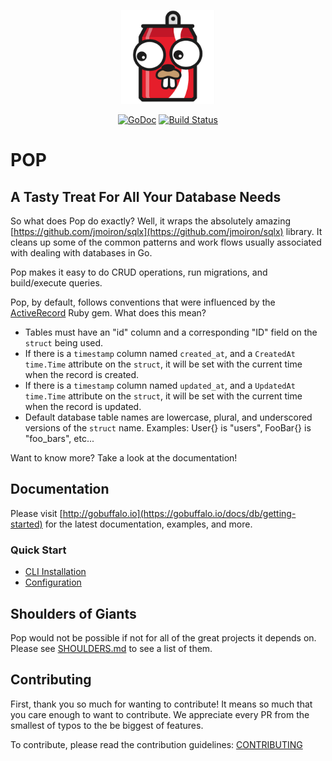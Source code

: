 <p align="center"><img src="logo.png" width="150" height="150"></p>

<p align="center">
    <a href="https://pkg.go.dev/github.com/gobuffalo/pop/v6"><img src="https://godoc.org/github.com/gobuffalo/pop?status.svg" alt="GoDoc" /></a>
    <a href="https://github.com/gobuffalo/pop/actions?query=workflow%3ATests+branch%3Amaster"><img src="https://github.com/gobuffalo/pop/workflows/Tests/badge.svg" alt="Build Status" /></a>
</p>

# POP

## A Tasty Treat For All Your Database Needs

So what does Pop do exactly? Well, it wraps the absolutely amazing [https://github.com/jmoiron/sqlx](https://github.com/jmoiron/sqlx) library. It cleans up some of the common patterns and work flows usually associated with dealing with databases in Go.

Pop makes it easy to do CRUD operations, run migrations, and build/execute queries.

Pop, by default, follows conventions that were influenced by the [ActiveRecord](http://www.rubyonrails.org) Ruby gem. What does this mean?

* Tables must have an "id" column and a corresponding "ID" field on the `struct` being used.
* If there is a `timestamp` column named `created_at`, and a `CreatedAt time.Time` attribute on the `struct`, it will be set with the current time when the record is created.
* If there is a `timestamp` column named `updated_at`, and a `UpdatedAt time.Time` attribute on the `struct`, it will be set with the current time when the record is updated.
* Default database table names are lowercase, plural, and underscored versions of the `struct` name. Examples: User{} is "users", FooBar{} is "foo_bars", etc...

Want to know more? Take a look at the documentation!

## Documentation

Please visit [http://gobuffalo.io](https://gobuffalo.io/docs/db/getting-started) for the latest documentation, examples, and more.

### Quick Start
* [CLI Installation](https://gobuffalo.io/docs/db/toolbox)
* [Configuration](https://gobuffalo.io/docs/db/configuration)

## Shoulders of Giants

Pop would not be possible if not for all of the great projects it depends on. Please see [SHOULDERS.md](SHOULDERS.md) to see a list of them.

## Contributing

First, thank you so much for wanting to contribute! It means so much that you care enough to want to contribute. We appreciate every PR from the smallest of typos to the be biggest of features.

To contribute, please read the contribution guidelines: [CONTRIBUTING](.github/CONTRIBUTING.md)